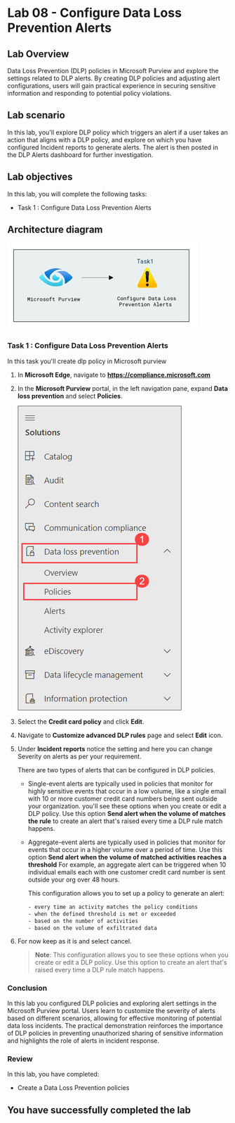 # Lab 08 - Configure Data Loss Prevention Alerts

## Lab Overview
Data Loss Prevention (DLP) policies in Microsoft Purview and explore the settings related to DLP alerts. By creating DLP policies and adjusting alert configurations, users will gain practical experience in securing sensitive information and responding to potential policy violations.

## Lab scenario

In this lab, you'll explore DLP policy which triggers an alert if a user takes an action that aligns with a DLP policy, and explore on which you have configured Incident reports to generate alerts. The alert is then posted in the DLP Alerts dashboard for further investigation.

## Lab objectives

In this lab, you will complete the following tasks:
+ Task 1 : Configure Data Loss Prevention Alerts

## Architecture diagram
![](../media/archi-5.png)


### Task 1 : Configure Data Loss Prevention Alerts

In this task you'll create dlp policy in Microsoft purview

1. In **Microsoft Edge**, navigate to **https://compliance.microsoft.com** 

1. In the **Microsoft Purview** portal, in the left navigation pane, expand **Data loss prevention** and select **Policies**.

   ![](../media/lab6-image1.png)

1. Select the **Credit card policy** and click **Edit**.

1. Navigate to **Customize advanced DLP rules** page and select **Edit** icon.

1. Under **Incident reports** notice the setting and here you can change Severity on alerts as per your requirement.

   There are two types of alerts that can be configured in DLP policies.

   - Single-event alerts are typically used in policies that monitor for highly sensitive events that occur in a low volume, like a single email with 10 or more customer credit card numbers being sent outside your organization. you'll see these options when you create or edit a DLP policy. Use this option **Send alert when the volume of matches the rule** to create an alert that's raised every time a DLP rule match happens.

   - Aggregate-event alerts are typically used in policies that monitor for events that occur in a higher volume over a period of time.  Use this option **Send alert when the volume of matched activities reaches a threshold** For example, an aggregate alert can be triggered when 10 individual emails each with one customer credit card number is sent outside your org over 48 hours.

     This configuration allows you to set up a policy to generate an alert:

         - every time an activity matches the policy conditions
         - when the defined threshold is met or exceeded
         - based on the number of activities
         - based on the volume of exfiltrated data
     
1. For now keep as it is and select cancel.
   
    >**Note**: This configuration allows you to see these options when you create or edit a DLP policy. Use this option to create an alert that's raised every time a DLP rule match happens.


### Conclusion
In this lab you configured DLP policies and exploring alert settings in the Microsoft Purview portal. Users learn to customize the severity of alerts based on different scenarios, allowing for effective monitoring of potential data loss incidents. The practical demonstration reinforces the importance of DLP policies in preventing unauthorized sharing of sensitive information and highlights the role of alerts in incident response.


### Review
In this lab, you have completed:
+ Create a Data Loss Prevention policies 

## You have successfully completed the lab
  

